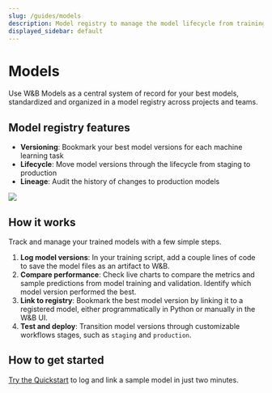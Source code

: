 ```yaml
---
slug: /guides/models
description: Model registry to manage the model lifecycle from training to production
displayed_sidebar: default
---
```


# Models 

Use W&B Models as a central system of record for your best models, standardized and organized in a model registry across projects and teams.

## Model registry features
* **Versioning**: Bookmark your best model versions for each machine learning task
* **Lifecycle**: Move model versions through the lifecycle from staging to production
* **Lineage**: Audit the history of changes to production models

![](/images/models/models_landing_page.png)

## How it works
Track and manage your trained models with a few simple steps.

1. **Log model versions**: In your training script, add a couple lines of code to save the model files as an artifact to W&B.
2. **Compare performance**: Check live charts to compare the metrics and sample predictions from model training and validation. Identify which model version performed the best.
3. **Link to registry**: Bookmark the best model version by linking it to a registered model, either programmatically in Python or manually in the W&B UI.
4. **Test and deploy**: Transition model versions through customizable workflows stages, such as `staging` and `production`.

## How to get started
[Try the Quickstart](./quickstart.md) to log and link a sample model in just two minutes.



